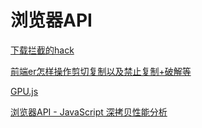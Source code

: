 # 浏览器API

[下载拦截的hack](https://segmentfault.com/a/1190000015591521?utm_source=weekly&utm_medium=email&utm_campaign=email_weekly#articleHeader35)

[前端er怎样操作剪切复制以及禁止复制+破解等](https://juejin.im/post/5b66993ee51d451924734c35)

[GPU.js](https://mp.weixin.qq.com/s/VUw1c9fv3gWlHpRuIh9PaA)

[浏览器API - JavaScript 深拷贝性能分析](http://justjavac.com/javascript/2018/02/02/deep-copy.html)
